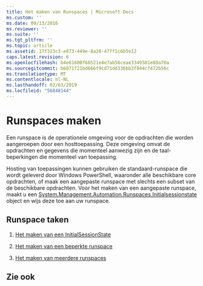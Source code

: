 ```yaml
---
title: Het maken van Runspaces | Microsoft Docs
ms.custom: ''
ms.date: 09/13/2016
ms.reviewer: ''
ms.suite: ''
ms.tgt_pltfrm: ''
ms.topic: article
ms.assetid: 17f323c3-e873-449e-8a28-477f1c6b5e12
caps.latest.revision: 6
ms.openlocfilehash: b4e61600f68521e4e7ab56ceae3349381e88a70a
ms.sourcegitcommit: b6871f21bd666f9cd71dd336bb3f844cf472b56c
ms.translationtype: MT
ms.contentlocale: nl-NL
ms.lasthandoff: 02/03/2019
ms.locfileid: "56848144"
---
```

# <a name="creating-runspaces"></a>Runspaces maken

Een runspace is de operationele omgeving voor de opdrachten die worden aangeroepen door een hosttoepassing. Deze omgeving omvat de opdrachten en gegevens die momenteel aanwezig zijn en de taal-beperkingen die momenteel van toepassing.

 Hosting van toepassingen kunnen gebruiken de standaard-runspace die wordt geleverd door Windows PowerShell, waaronder alle beschikbare core opdrachten, of maak een aangepaste runspace met slechts een subset van de beschikbare opdrachten. Voor het maken van een aangepaste runspace, maakt u een [System.Management.Automation.Runspaces.Initialsessionstate](/dotnet/api/System.Management.Automation.Runspaces.InitialSessionState) object en wijs deze toe aan uw runspace.

## <a name="runspace-tasks"></a>Runspace taken

1. [Het maken van een InitialSessionState](./creating-an-initialsessionstate.md)

2. [Het maken van een beperkte runspace](./creating-a-constrained-runspace.md)

3. [Het maken van meerdere runspaces](./creating-multiple-runspaces.md)

## <a name="see-also"></a>Zie ook

